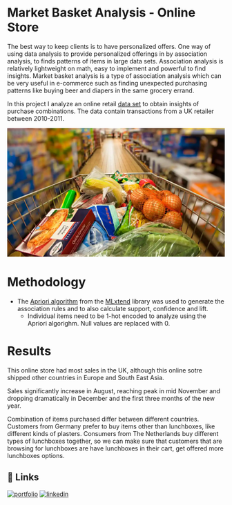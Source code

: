 
# Market Basket Analysis - Online Store

The best way to keep clients is to have personalized offers. One way of using data analysis to provide personalized offerings in by association analysis, to finds patterns of items in large data sets. Association analysis is relatively lightweight on math, easy to implement and powerful to find insights. Market basket analysis is a type of association analysis which can be very useful in e-commerce such as finding unexpected purchasing patterns like buying beer and diapers in the same grocery errand. 

In this project I analyze an online retail [data set](http://archive.ics.uci.edu/ml/datasets/Online+Retail) to obtain insights of purchase combinations. The data contain transactions from a UK retailer between 2010-2011.

![image](https://github.com/aleivaar94/Market-Basket-Analysis-Online-Store/blob/master/images/shopping-cart.png)

# Methodology

- The [Apriori algorithm](http://rasbt.github.io/mlxtend/user_guide/frequent_patterns/apriori/) from the [MLxtend](http://rasbt.github.io/mlxtend/) library was used to generate the association rules and to also calculate support, confidence and lift.
    - Individual items need to be 1-hot encoded to analyze using the Apriori algorighm. Null values are replaced with 0.

# Results

This online store had most sales in the UK, although this online sotre shipped other countries in Europe and South East Asia.

Sales significantly increase in August, reaching peak in mid November and dropping dramatically in December and the first three months of the new year.

Combination of items purchased differ between different countries. Customers from Germany prefer to buy items other than lunchboxes, like different kinds of plasters. Consumers from The Netherlands buy different types of lunchboxes together, so we can make sure that customers that are browsing for lunchboxes are have lunchboxes in their cart, get offered more lunchboxes options.


## 🔗 Links
[![portfolio](https://img.shields.io/badge/my_portfolio-000?style=for-the-badge&logo=ko-fi&logoColor=white)](https://alejandroleiva.notion.site/Data-Portfolio-5c5257235e044c6b9a8846131edac973)
[![linkedin](https://img.shields.io/badge/linkedin-0A66C2?style=for-the-badge&logo=linkedin&logoColor=white)](https://www.linkedin.com/in/ale-leivaar/)
